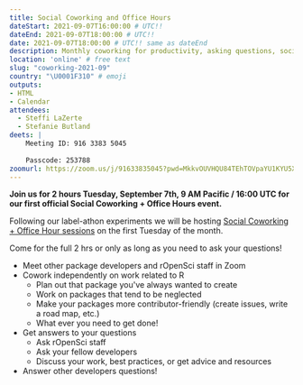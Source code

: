 ```yaml
---
title: Social Coworking and Office Hours
dateStart: 2021-09-07T16:00:00 # UTC!!
dateEnd: 2021-09-07T18:00:00 # UTC!!
date: 2021-09-07T18:00:00 # UTC!! same as dateEnd
description: Monthly coworking for productivity, asking questions, socializing
location: 'online' # free text
slug: "coworking-2021-09"
country: "\U0001F310" # emoji
outputs: 
- HTML
- Calendar 
attendees:
  - Steffi LaZerte
  - Stefanie Butland
deets: |
    Meeting ID: 916 3383 5045
    
    Passcode: 253788
zoomurl: https://zoom.us/j/91633835045?pwd=MkkvOUVHQU84TEhTOVpaYU1KYU5Xdz09    
---
```


**Join us for 2 hours Tuesday, September 7th, 9 AM Pacific / 16:00 UTC for our first official Social Coworking + Office Hours event.**

Following our label-athon experiments we will be hosting [Social Coworking + Office Hour sessions](/blog/2021/08/17/coworking-sessions/) on the first Tuesday of the month. 

Come for the full 2 hrs or only as long as you need to ask your questions!

- Meet other package developers and rOpenSci staff in Zoom
- Cowork independently on work related to R
  - Plan out that package you've always wanted to create
  - Work on packages that tend to be neglected
  - Make your packages more contributor-friendly (create issues, write a road map, etc.)
  - What ever you need to get done!
- Get answers to your questions
  - Ask rOpenSci staff
  - Ask your fellow developers
  - Discuss your work, best practices, or get advice and resources
- Answer other developers questions!
